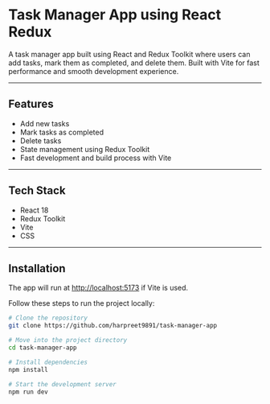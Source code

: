 # Task Manager App using React Redux

A task manager app built using React and Redux Toolkit where users can add tasks, mark them as completed, and delete them. Built with Vite for fast performance and smooth development experience.

---

## Features

- Add new tasks
- Mark tasks as completed
- Delete tasks
- State management using Redux Toolkit
- Fast development and build process with Vite

---

## Tech Stack

- React 18
- Redux Toolkit
- Vite
- CSS

---

## Installation

The app will run at  [http://localhost:5173](http://localhost:5173) if Vite is used.

Follow these steps to run the project locally:

```bash
# Clone the repository
git clone https://github.com/harpreet9891/task-manager-app

# Move into the project directory
cd task-manager-app

# Install dependencies
npm install

# Start the development server
npm run dev


